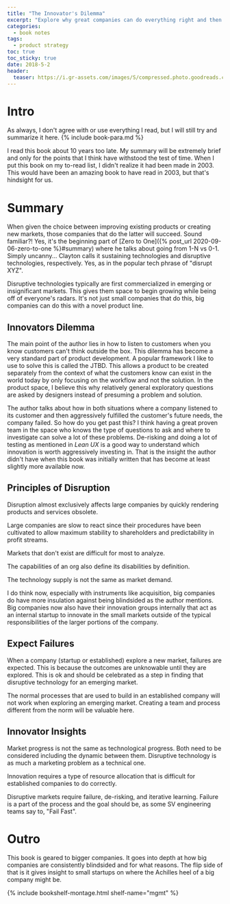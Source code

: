 ```yaml
---
title: "The Innovator's Dilemma" 
excerpt: "Explore why great companies can do everything right and then still lose their market"
categories:
  - book notes
tags:
  - product strategy
toc: true
toc_sticky: true
date: 2018-5-2
header:
  teaser: https://i.gr-assets.com/images/S/compressed.photo.goodreads.com/books/1347654027l/2615.jpg
---
```

# Intro
As always, I don't agree with or use everything I read, but I will still try and summarize it here. {% include book-para.md %}

I read this book about 10 years too late. My summary will be extremely brief and only for the points that I think have withstood the test of time. When I put this book on my to-read list, I didn't realize it had been made in 2003. This would have been an amazing book to have read in 2003, but that's hindsight for us.

# Summary
When given the choice between improving existing products or creating new markets, those companies that do the latter will succeed. Sound familiar?! Yes, it's the beginning part of [Zero to One]({% post_url 2020-09-06-zero-to-one %}#summary) where he talks about going from 1-N vs 0-1. Simply uncanny... Clayton calls it sustaining technologies and disruptive technologies, respectively. Yes, as in the popular tech phrase of "disrupt XYZ". 

Disruptive technologies typically are first commercialized in emerging or insignificant markets. This gives them space to begin growing while being off of everyone's radars. It's not just small companies that do this, big companies can do this with a novel product line.

## Innovators Dilemma
The main point of the author lies in how to listen to customers when you know customers can't think outside the box. This dilemma has become a very standard part of product development. A popular framework I like to use to solve this is called the JTBD. This allows a product to be created separately from the context of what the customers know can exist in the world today by only focusing on the workflow and not the solution. In the product space, I believe this why relatively general exploratory questions are asked by designers instead of presuming a problem and solution.

The author talks about how in both situations where a company listened to its customer and then aggressively fulfilled the customer's future needs, the company failed. So how do you get past this? I think having a great proven team in the space who knows the type of questions to ask and where to investigate can solve a lot of these problems. De-risking and doing a lot of testing as mentioned in *Lean UX* is a good way to understand which innovation is worth aggressively investing in. That is the insight the author didn't have when this book was initially written that has become at least slightly more available now.

## Principles of Disruption
Disruption almost exclusively affects large companies by quickly rendering products and services obsolete.

Large companies are slow to react since their procedures have been cultivated to allow maximum stability to shareholders and predictability in profit streams.

Markets that don't exist are difficult for most to analyze.

The capabilities of an org also define its disabilities by definition.

The technology supply is not the same as market demand.

I do think now, especially with instruments like acquisition, big companies do have more insulation against being blindsided as the author mentions. Big companies now also have their innovation groups internally that act as an internal startup to innovate in the small markets outside of the typical responsibilities of the larger portions of the company.

## Expect Failures
When a company (startup or established) explore a new market, failures are expected. This is because the outcomes are unknowable until they are explored. This is ok and should be celebrated as a step in finding that disruptive technology for an emerging market.

The normal processes that are used to build in an established company will not work when exploring an emerging market. Creating a team and process different from the norm will be valuable here.

## Innovator Insights
Market progress is not the same as technological progress. Both need to be considered including the dynamic between them. Disruptive technology is as much a marketing problem as a technical one.

Innovation requires a type of resource allocation that is difficult for established companies to do correctly.

Disruptive markets require failure, de-risking, and iterative learning. Failure is a part of the process and the goal should be, as some SV engineering teams say to, "Fail Fast".





# Outro
This book is geared to bigger companies. It goes into depth at how big companies are consistently blindsided and for what reasons. The flip side of that is it gives insight to small startups on where the Achilles heel of a big company might be.


{% include bookshelf-montage.html shelf-name="mgmt" %}